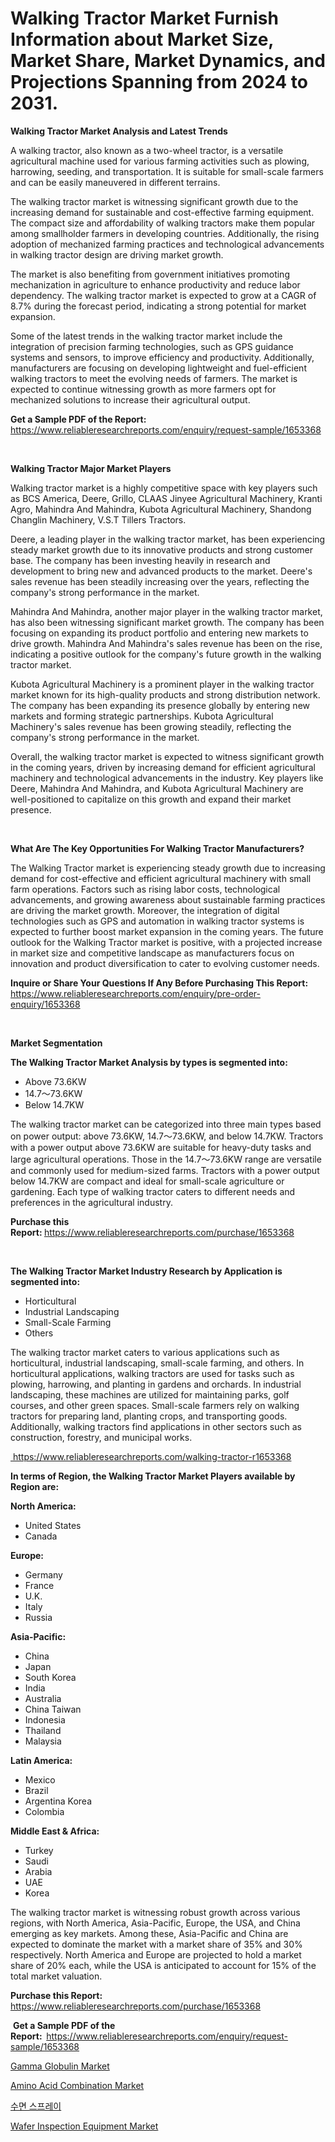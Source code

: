 <p><h1>Walking Tractor Market Furnish Information about Market Size, Market Share, Market Dynamics, and Projections Spanning from 2024 to 2031.</h1></p><p><strong>Walking Tractor Market Analysis and Latest Trends</strong></p>
<p><p>A walking tractor, also known as a two-wheel tractor, is a versatile agricultural machine used for various farming activities such as plowing, harrowing, seeding, and transportation. It is suitable for small-scale farmers and can be easily maneuvered in different terrains.</p><p>The walking tractor market is witnessing significant growth due to the increasing demand for sustainable and cost-effective farming equipment. The compact size and affordability of walking tractors make them popular among smallholder farmers in developing countries. Additionally, the rising adoption of mechanized farming practices and technological advancements in walking tractor design are driving market growth.</p><p>The market is also benefiting from government initiatives promoting mechanization in agriculture to enhance productivity and reduce labor dependency. The walking tractor market is expected to grow at a CAGR of 8.7% during the forecast period, indicating a strong potential for market expansion.</p><p>Some of the latest trends in the walking tractor market include the integration of precision farming technologies, such as GPS guidance systems and sensors, to improve efficiency and productivity. Additionally, manufacturers are focusing on developing lightweight and fuel-efficient walking tractors to meet the evolving needs of farmers. The market is expected to continue witnessing growth as more farmers opt for mechanized solutions to increase their agricultural output.</p></p>
<p><strong>Get a Sample PDF of the Report:&nbsp;</strong> <a href="https://www.reliableresearchreports.com/enquiry/request-sample/1653368">https://www.reliableresearchreports.com/enquiry/request-sample/1653368</a></p>
<p>&nbsp;</p>
<p><strong>Walking Tractor Major Market Players</strong></p>
<p><p>Walking tractor market is a highly competitive space with key players such as BCS America, Deere, Grillo, CLAAS Jinyee Agricultural Machinery, Kranti Agro, Mahindra And Mahindra, Kubota Agricultural Machinery, Shandong Changlin Machinery, V.S.T Tillers Tractors. </p><p>Deere, a leading player in the walking tractor market, has been experiencing steady market growth due to its innovative products and strong customer base. The company has been investing heavily in research and development to bring new and advanced products to the market. Deere's sales revenue has been steadily increasing over the years, reflecting the company's strong performance in the market.</p><p>Mahindra And Mahindra, another major player in the walking tractor market, has also been witnessing significant market growth. The company has been focusing on expanding its product portfolio and entering new markets to drive growth. Mahindra And Mahindra's sales revenue has been on the rise, indicating a positive outlook for the company's future growth in the walking tractor market.</p><p>Kubota Agricultural Machinery is a prominent player in the walking tractor market known for its high-quality products and strong distribution network. The company has been expanding its presence globally by entering new markets and forming strategic partnerships. Kubota Agricultural Machinery's sales revenue has been growing steadily, reflecting the company's strong performance in the market.</p><p>Overall, the walking tractor market is expected to witness significant growth in the coming years, driven by increasing demand for efficient agricultural machinery and technological advancements in the industry. Key players like Deere, Mahindra And Mahindra, and Kubota Agricultural Machinery are well-positioned to capitalize on this growth and expand their market presence.</p></p>
<p>&nbsp;</p>
<p><strong>What Are The Key Opportunities For Walking Tractor Manufacturers?</strong></p>
<p><p>The Walking Tractor market is experiencing steady growth due to increasing demand for cost-effective and efficient agricultural machinery with small farm operations. Factors such as rising labor costs, technological advancements, and growing awareness about sustainable farming practices are driving the market growth. Moreover, the integration of digital technologies such as GPS and automation in walking tractor systems is expected to further boost market expansion in the coming years. The future outlook for the Walking Tractor market is positive, with a projected increase in market size and competitive landscape as manufacturers focus on innovation and product diversification to cater to evolving customer needs.</p></p>
<p><strong>Inquire or Share Your Questions If Any Before Purchasing This Report:</strong> <a href="https://www.reliableresearchreports.com/enquiry/pre-order-enquiry/1653368">https://www.reliableresearchreports.com/enquiry/pre-order-enquiry/1653368</a></p>
<p>&nbsp;</p>
<p><strong>Market Segmentation</strong></p>
<p><strong>The Walking Tractor Market Analysis by types is segmented into:</strong></p>
<p><ul><li>Above 73.6KW</li><li>14.7～73.6KW</li><li>Below 14.7KW</li></ul></p>
<p><p>The walking tractor market can be categorized into three main types based on power output: above 73.6KW, 14.7～73.6KW, and below 14.7KW. Tractors with a power output above 73.6KW are suitable for heavy-duty tasks and large agricultural operations. Those in the 14.7～73.6KW range are versatile and commonly used for medium-sized farms. Tractors with a power output below 14.7KW are compact and ideal for small-scale agriculture or gardening. Each type of walking tractor caters to different needs and preferences in the agricultural industry.</p></p>
<p><strong>Purchase this Report:&nbsp;</strong><a href="https://www.reliableresearchreports.com/purchase/1653368">https://www.reliableresearchreports.com/purchase/1653368</a></p>
<p>&nbsp;</p>
<p><strong>The Walking Tractor Market Industry Research by Application is segmented into:</strong></p>
<p><ul><li>Horticultural</li><li>Industrial Landscaping</li><li>Small-Scale Farming</li><li>Others</li></ul></p>
<p><p>The walking tractor market caters to various applications such as horticultural, industrial landscaping, small-scale farming, and others. In horticultural applications, walking tractors are used for tasks such as plowing, harrowing, and planting in gardens and orchards. In industrial landscaping, these machines are utilized for maintaining parks, golf courses, and other green spaces. Small-scale farmers rely on walking tractors for preparing land, planting crops, and transporting goods. Additionally, walking tractors find applications in other sectors such as construction, forestry, and municipal works.</p></p>
<p><a href="https://www.reliableresearchreports.com/walking-tractor-r1653368">&nbsp;https://www.reliableresearchreports.com/walking-tractor-r1653368</a></p>
<p><strong>In terms of Region, the Walking Tractor Market Players available by Region are:</strong></p>
<p>
    <p> <strong> North America: </strong>
        <ul>
            <li>United States</li>
            <li>Canada</li>
        </ul>
        </p> 
    <p> <strong> Europe: </strong>
        <ul>
            <li>Germany</li>
            <li>France</li>
            <li>U.K.</li>
            <li>Italy</li>
            <li>Russia</li>
        </ul>
        </p> 
    <p> <strong> Asia-Pacific: </strong>
        <ul>
            <li>China</li>
            <li>Japan</li>
            <li>South Korea</li>
            <li>India</li>
            <li>Australia</li>
            <li>China Taiwan</li>
            <li>Indonesia</li>
            <li>Thailand</li>
            <li>Malaysia</li>
        </ul>
        </p> 
    <p> <strong> Latin America: </strong>
        <ul>
            <li>Mexico</li>
            <li>Brazil</li>
            <li>Argentina Korea</li>
            <li>Colombia</li>
        </ul>
        </p> 
    <p> <strong> Middle East & Africa: </strong>
        <ul>
            <li>Turkey</li>
            <li>Saudi</li>
            <li>Arabia</li>
            <li>UAE</li>
            <li>Korea</li>
        </ul>
    </p>
    </p>
<p><p>The walking tractor market is witnessing robust growth across various regions, with North America, Asia-Pacific, Europe, the USA, and China emerging as key markets. Among these, Asia-Pacific and China are expected to dominate the market with a market share of 35% and 30% respectively. North America and Europe are projected to hold a market share of 20% each, while the USA is anticipated to account for 15% of the total market valuation.</p></p>
<p><strong>Purchase this Report: </strong><a href="https://www.reliableresearchreports.com/purchase/1653368">https://www.reliableresearchreports.com/purchase/1653368</a></p>
<p>&nbsp;<strong>Get a Sample PDF of the Report:&nbsp;&nbsp;</strong><a href="https://www.reliableresearchreports.com/enquiry/request-sample/1653368">https://www.reliableresearchreports.com/enquiry/request-sample/1653368</a></p>
<p><strong></strong></p>
<p><p><a href="https://www.linkedin.com/pulse/gamma-globulin-market-exploring-share-trends-future-growth-0td7e">Gamma Globulin Market</a></p><p><a href="https://www.linkedin.com/pulse/amino-acid-combination-market-trends-analysis-forecasted-p0a9e">Amino Acid Combination Market</a></p><p><a href="https://medium.com/@wheelgg5674537/%EC%88%98%EB%A9%B4-%EC%8A%A4%ED%94%84%EB%A0%88%EC%9D%B4-%EC%8B%9C%EC%9E%A5-2031%EB%85%84%EA%B9%8C%EC%A7%80%EC%9D%98-%ED%8A%B8%EB%A0%8C%EB%93%9C-%EC%98%88%EC%B8%A1-%EB%B0%8F-%EA%B2%BD%EC%9F%81-%EB%B6%84%EC%84%9D-efec43d056ea">수면 스프레이</a></p><p><a href="https://github.com/susanjprice2023/Market-Research-Report-List-1/blob/main/wafer-inspection-equipment-market.md">Wafer Inspection Equipment Market</a></p></p>